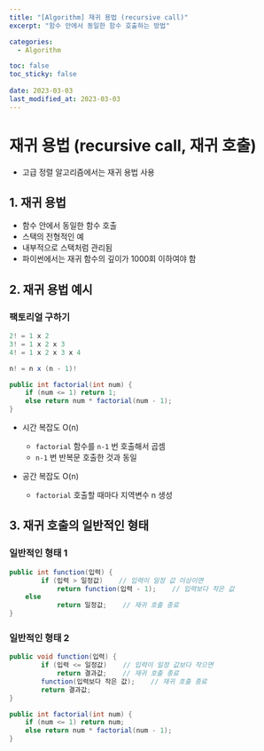 ```yaml
---
title: "[Algorithm] 재귀 용법 (recursive call)"
excerpt: "함수 안에서 동일한 함수 호출하는 방법"

categories:
  - Algorithm

toc: false
toc_sticky: false
 
date: 2023-03-03
last_modified_at: 2023-03-03
---
```


# 재귀 용법 (recursive call, 재귀 호출)

- 고급 정렬 알고리즘에서는 재귀 용법 사용

## 1. 재귀 용법

- 함수 안에서 동일한 함수 호출
- 스택의 전형적인 예
- 내부적으로 스택처럼 관리됨
- 파이썬에서는 재귀 함수의 깊이가 1000회 이하여야 함

## 2. 재귀 용법 예시

### 팩토리얼 구하기

```java
2! = 1 x 2
3! = 1 x 2 x 3
4! = 1 x 2 x 3 x 4

n! = n x (n - 1)!
```

```java
public int factorial(int num) {
	if (num <= 1) return 1;
	else return num * factorial(num - 1);
}
```

- 시간 복잡도 O(n)
    - `factorial` 함수를 `n-1` 번 호출해서 곱셈
    - `n-1` 번 반복문 호출한 것과 동일

- 공간 복잡도 O(n)
    - `factorial` 호출할 때마다 지역변수 n 생성

## 3. 재귀 호출의 일반적인 형태

### 일반적인 형태 1

```java
public int function(입력) {
		if (입력 > 일정값)    // 입력이 일정 값 이상이면
			return function(입력 - 1);    // 입력보다 작은 값
	else
			return 일정값;    // 재귀 호출 종료
}
```

### 일반적인 형태 2

```java
public void function(입력) {
		if (입력 <= 일정값)    // 입력이 일정 값보다 작으면
			return 결과값;    // 재귀 호출 종료
		function(입력보다 작은 값);    // 재귀 호출 종료
		return 결과값;
}
```

```java
public int factorial(int num) {
	if (num <= 1) return num;
	else return num * factorial(num - 1);
}
```